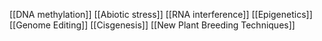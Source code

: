 [[DNA methylation]]
[[Abiotic stress]]
[[RNA interference]]
[[Epigenetics]]
[[Genome Editing]]
[[Cisgenesis]]
[[New Plant Breeding Techniques]]
